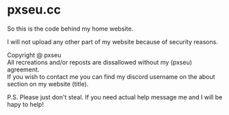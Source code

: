 # pxseu.cc

So this is the code behind my home website.

I will not upload any other part of my website because of security reasons.

Copyright @ pxseu </br>
All recreations and/or reposts are dissallowed without my (pxseu) agreement. </br>
If you wish to contact me you can find my discord username on the about section on my website (title). </br>

P.S. Please just don't steal. If you need actual help message me and I will be hapy to help!